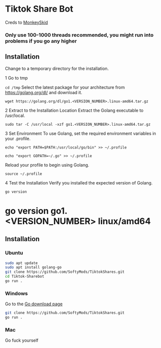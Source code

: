 # Tiktok Share Bot
Creds to [MonkeySkid](https://github.com/monkeyskid)

### Only use 100-1000 threads recommended, you might run into problems if you go any higher

## Installation

Change to a temporary directory for the installation.

1 Go to tmp

```cd /tmp```
Select the latest package for your architecture from https://golang.org/dl/ and download it.

```wget https://golang.org/dl/go1.<VERSION_NUMBER>.linux-amd64.tar.gz```

2 Extract to the Installation Location
Extract the Golang executable to /usr/local.

```sudo tar -C /usr/local -xzf go1.<VERSION_NUMBER>.linux-amd64.tar.gz```

3 Set Environment
To use Golang, set the required environment variables in your .profile.

```echo "export PATH=$PATH:/usr/local/go/bin" >> ~/.profile```

```echo "export GOPATH=~/.go" >> ~/.profile```

Reload your profile to begin using Golang.

```source ~/.profile```

4 Test the Installation
Verify you installed the expected version of Golang.

```go version```

# go version go1.<VERSION_NUMBER> linux/amd64


## Installation


### Ubuntu
```bash
sudo apt update
sudo apt install golang-go
git clone https://github.com/SoftyMods/TiktokShares.git
cd Tiktok-Sharebot
go run .
```


### Windows
Go to the [Go download page](https://go.dev/dl/)
```bash
git clone https://github.com/SoftyMods/TiktokShares.git
go run .
```

### Mac
Go fuck yourself

